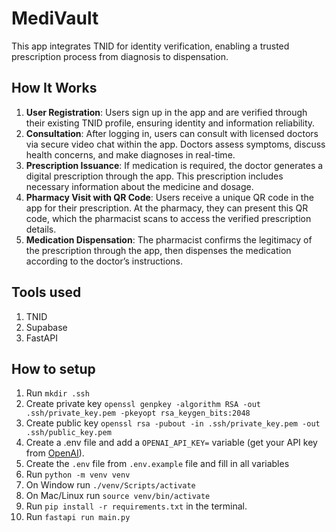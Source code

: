 ﻿# MediVault

This app integrates TNID for identity verification, enabling a trusted prescription process from diagnosis to dispensation.

## How It Works

1.  **User Registration**: Users sign up in the app and are verified through their existing TNID profile, ensuring identity and information reliability.
2.  **Consultation**: After logging in, users can consult with licensed doctors via secure video chat within the app. Doctors assess symptoms, discuss health concerns, and make diagnoses in real-time.
3.  **Prescription Issuance**: If medication is required, the doctor generates a digital prescription through the app. This prescription includes necessary information about the medicine and dosage.
4.  **Pharmacy Visit with QR Code**: Users receive a unique QR code in the app for their prescription. At the pharmacy, they can present this QR code, which the pharmacist scans to access the verified prescription details.
5.  **Medication Dispensation**: The pharmacist confirms the legitimacy of the prescription through the app, then dispenses the medication according to the doctor’s instructions.

## Tools used

1. TNID
2. Supabase
3. FastAPI

## How to setup

1. Run `mkdir .ssh`
2. Create private key `openssl genpkey -algorithm RSA -out .ssh/private_key.pem -pkeyopt rsa_keygen_bits:2048`
3. Create public key `openssl rsa -pubout -in .ssh/private_key.pem -out .ssh/public_key.pem
`
4. Create a .env file and add a `OPENAI_API_KEY=` variable (get your API key from [OpenAI](https://platform.openai.com/organization/api-keys)).
5. Create the `.env` file from `.env.example` file and fill in all variables
6. Run `python -m venv venv`
7. On Window run `./venv/Scripts/activate`
8. On Mac/Linux run `source venv/bin/activate`
9. Run `pip install -r requirements.txt` in the terminal.
10. Run `fastapi run main.py`
